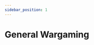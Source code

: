 ```yaml
---
sidebar_position: 1
---
```

# General Wargaming

<!--
Terminology to decide on:

1. Attribute vs Statistic vs Characteristic for Move, Melee, Def etc. -> Attribute
2. Changing 'Charge' to 'Engage' -> Yes
3. Changing 'Knocked Down' to 'Dazed' -> Yes
4. 'Staggered'? -> Yes
5. Changing 'Diving Charge' to something else (Dive, Diving Engage, Dive Bomb???)
6. All phase names
7. 'Check 'for attribute checks (where you need to above a stat)?
8. Changing 'Random Happening' to 'Event'? -> Yes (maybe faction event or special event instead)
9. 'Roll' for other rolls that don't rely on attributes (Event, Out of Sight)
10. Changing 'Rout' to 'Retreat'? (I actually prefer Rout). -> Keep Rout
11. 'Unit', 'Warrior' or something else? -> Unit

Style guide decisions:
Hyphenation? Line of Sight, Out of Sight OR Line-of-Sight, Out-of-Sight?
Headings capitalisation 'Melee Phase' or 'Melee phase'? Capitalise joining words? 'Scenario and Deployment' or 'Scenario And Deployment'?
We should capitalise (and also hyperlink) andykeywords (Check, Move, Dazed etc. etc.)
Australian English


-->
